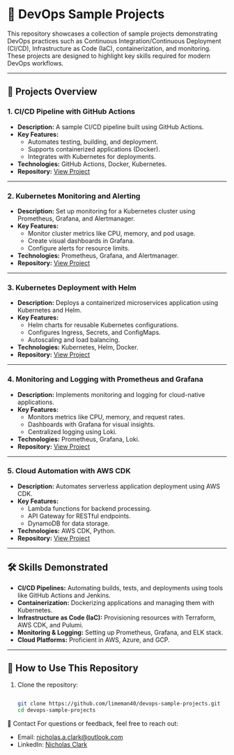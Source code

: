 # 🚀 DevOps Sample Projects

This repository showcases a collection of sample projects demonstrating DevOps practices such as Continuous Integration/Continuous Deployment (CI/CD), Infrastructure as Code (IaC), containerization, and monitoring. These projects are designed to highlight key skills required for modern DevOps workflows.

---

## 📂 Projects Overview

### 1. **CI/CD Pipeline with GitHub Actions**
   - **Description:** A sample CI/CD pipeline built using GitHub Actions.
   - **Key Features:**
     - Automates testing, building, and deployment.
     - Supports containerized applications (Docker).
     - Integrates with Kubernetes for deployments.
   - **Technologies:** GitHub Actions, Docker, Kubernetes.
   - **Repository:** [View Project](https://github.com/limeman40/devops-sample-projects/tree/develop/ci-cd-pipeline-project)

---

### 2. **Kubernetes Monitoring and Alerting**
   - **Description:** Set up monitoring for a Kubernetes cluster using Prometheus, Grafana, and Alertmanager.
   - **Key Features:**
     - Monitor cluster metrics like CPU, memory, and pod usage.
     - Create visual dashboards in Grafana.
     - Configure alerts for resource limits.
   - **Technologies:** Prometheus, Grafana, and Alertmanager.
   - **Repository:** [View Project](#)

---

### 3. **Kubernetes Deployment with Helm**
   - **Description:** Deploys a containerized microservices application using Kubernetes and Helm.
   - **Key Features:**
     - Helm charts for reusable Kubernetes configurations.
     - Configures Ingress, Secrets, and ConfigMaps.
     - Autoscaling and load balancing.
   - **Technologies:** Kubernetes, Helm, Docker.
   - **Repository:** [View Project](#)

---

### 4. **Monitoring and Logging with Prometheus and Grafana**
   - **Description:** Implements monitoring and logging for cloud-native applications.
   - **Key Features:**
     - Monitors metrics like CPU, memory, and request rates.
     - Dashboards with Grafana for visual insights.
     - Centralized logging using Loki.
   - **Technologies:** Prometheus, Grafana, Loki.
   - **Repository:** [View Project](#)

---

### 5. **Cloud Automation with AWS CDK**
   - **Description:** Automates serverless application deployment using AWS CDK.
   - **Key Features:**
     - Lambda functions for backend processing.
     - API Gateway for RESTful endpoints.
     - DynamoDB for data storage.
   - **Technologies:** AWS CDK, Python.
   - **Repository:** [View Project](#)

---

## 🛠️ Skills Demonstrated

- **CI/CD Pipelines:** Automating builds, tests, and deployments using tools like GitHub Actions and Jenkins.
- **Containerization:** Dockerizing applications and managing them with Kubernetes.
- **Infrastructure as Code (IaC):** Provisioning resources with Terraform, AWS CDK, and Pulumi.
- **Monitoring & Logging:** Setting up Prometheus, Grafana, and ELK stack.
- **Cloud Platforms:** Proficient in AWS, Azure, and GCP.

---

## 📄 How to Use This Repository

1. Clone the repository:
   ```bash

   git clone https://github.com/limeman40/devops-sample-projects.git
   cd devops-sample-projects

📧 Contact
For questions or feedback, feel free to reach out:

* Email: nicholas.a.clark@outlook.com
* LinkedIn: [Nicholas Clark](https://www.linkedin.com/in/nicholas-a-clark/)
